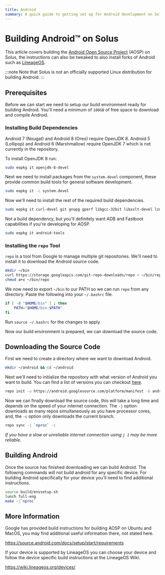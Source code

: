 ```yaml
---
title: Android
summary: A quick guide to getting set up for Android development on Solus
---
```


# Building Android™ on Solus

This article covers building the [Android Open Source Project](https://www.android.com/) (AOSP) on Solus, the instructions can also be tweaked to also install forks of Android such as [LineageOS](https://lineageos.org/).

:::note
Note that Solus is not an officially supported Linux distribution for building Android.
:::

## Prerequisites

Before we can start we need to setup our build environment ready for building Android. You'll need a minimum of `100GB` of free space to download and compile Android.

### Installing Build Dependencies

Android 7 (Nougat) and Android 8 (Oreo) require OpenJDK 8. Android 5 (Lollipop) and Android 6 (Marshmallow) require OpenJDK 7 which is not currently in the repository.

To install OpenJDK 8 run:

```bash
sudo eopkg it openjdk-8-devel
```

Next we need to install packages from the `system.devel` component, these provide common build tools for general software development.

```bash
sudo eopkg it -c system.devel
```

Now we'll need to install the rest of the required build dependencies.

```bash
sudo eopkg it curl-devel git gnupg gperf libgcc-32bit libxslt-devel lzop ncurses-32bit-devel ncurses-devel readline-32bit-devel rsync schedtool sdl1-devel squashfs-tools unzip vboot-utils vim wxwidgets-devel zip zlib-32bit-devel
```

Not a build dependency, but you'll definitely want ADB and Fastboot capabilities if you're developing for AOSP.

```bash
sudo eopkg it android-tools
```

### Installing the `repo` Tool

`repo` is a tool from Google to manage multiple git repositories. We'll need to install it to download the Android source code.

```bash
mkdir ~/bin
curl https://storage.googleapis.com/git-repo-downloads/repo > ~/bin/repo
chmod a+x ~/bin/repo
```

We now need to export `~/bin` to our PATH so we can run `repo` from any directory. Paste the following into your `~/.bashrc` file.

```bash
if [ -d "$HOME/bin" ] ; then
    PATH="$HOME/bin:$PATH"
fi
```

Run `source ~/.bashrc` for the changes to apply.

Now our build environment is prepared, we can download the source code.

## Downloading the Source Code

First we need to create a directory where we want to download Android.

```bash
mkdir ~/android && cd ~/android
```

Next we'll need to initialize the repository with what version of Android you want to build. You can find a list of versions you can checkout [here](https://source.android.com/source/build-numbers#source-code-tags-and-builds).

```bash
repo init -u https://android.googlesource.com/platform/manifest -b android-8.0.0_r34
```

Now we can finally download the source code, this will take a long time and depends on the speed of your internet connection. The `-j` option downloads as many repos simultaneously as you have processor cores, and, the `-c` option only downloads the current branch.

```bash
repo sync -j `nproc` -c
```

_If you have a slow or unreliable internet connection using `j 1` may be more reliable._

## Building Android

Once the source has finished downloading we can build Android. The following commands will not build android for any specific device. For building Android specifically for your device you'll need to find additional instructions.

```bash
source build/envsetup.sh
lunch full-eng
make -j`nproc`
```

## More Information

Google has provided build instructions for building AOSP on Ubuntu and MacOS, you may find additional useful information there, not stated here.

https://source.android.com/docs/setup/start/requirements

If your device is supported by LineageOS you can choose your device and follow the device specific build instructions at the LineageOS Wiki.

https://wiki.lineageos.org/devices/
